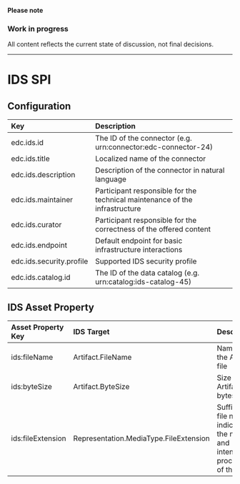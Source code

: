 **Please note**

### Work in progress

All content reflects the current state of discussion, not final decisions.

---

# IDS SPI

## Configuration

| Key |  Description |
|:---|:---|
| edc.ids.id | The ID of the connector (e.g. urn:connector:edc-connector-24) |
| edc.ids.title | Localized name of the connector |
| edc.ids.description | Description of the connector in natural language |
| edc.ids.maintainer | Participant responsible for the technical maintenance of the infrastructure |
| edc.ids.curator |  Participant responsible for the correctness of the offered content |
| edc.ids.endpoint | Default endpoint for basic infrastructure interactions |
| edc.ids.security.profile |  Supported IDS security profile |
| edc.ids.catalog.id | The ID of the data catalog (e.g. urn:catalog:ids-catalog-45) |

## IDS Asset Property

| Asset Property Key | IDS Target |  Description |
|:---|:---|:---|
| ids:fileName | Artifact.FileName | Name of the Artifact file |
| ids:byteSize | Artifact.ByteSize | Size of the Artifact in bytes |
| ids:fileExtension | Representation.MediaType.FileExtension | Suffix of a file name, indicating the nature and intended processing of the file |